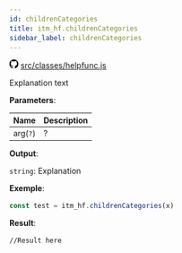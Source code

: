 ```yaml
---
id: childrenCategories
title: itm_hf.childrenCategories
sidebar_label: childrenCategories
---
```

![](/img/github.png) [src/classes/helpfunc.js](https://github.com/TrustedSourceLeaks/LeakedServer/blob/master/src/classes/helpfunc.js)

Explanation text

**Parameters**:

Name  |   Description 
----------- |   -----------
arg(`?`)  |   ?


**Output**:

`string`: Explanation


**Exemple**:
```js
const test = itm_hf.childrenCategories(x)
```

**Result**:
```
//Result here
```